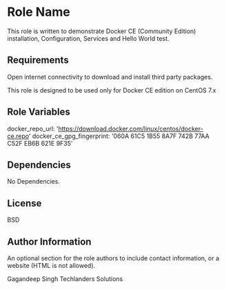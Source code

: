 Role Name
=========

This role is written to demonstrate Docker CE (Community Edition) installation, Configuration, Services and Hello World test.

Requirements
------------

Open internet connectivity to download and install third party packages.

This role is designed to be used only for Docker CE edition on CentOS 7.x

Role Variables
--------------

docker_repo_url: 'https://download.docker.com/linux/centos/docker-ce.repo'
docker_ce_gpg_fingerprint: '060A 61C5 1B55 8A7F 742B 77AA C52F EB6B 621E 9F35'


Dependencies
------------

No Dependencies.

License
-------

BSD

Author Information
------------------

An optional section for the role authors to include contact information, or a website (HTML is not allowed).

Gagandeep Singh   Techlanders Solutions

